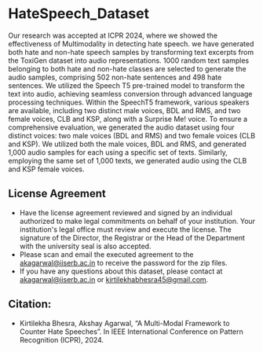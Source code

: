 # HateSpeech_Dataset

Our research was accepted at ICPR 2024, where we showed the effectiveness of Multimodality in detecting hate speech. we have generated both hate and non-hate speech samples by transforming text excerpts from the ToxiGen dataset into audio representations.  1000 random text samples belonging to both hate and non-hate classes are selected to generate the audio samples, comprising 502 non-hate sentences and 498 hate sentences. We utilized the Speech T5 pre-trained model to transform the text into audio, achieving seamless conversion through advanced language processing techniques.  Within the SpeechT5 framework, various speakers are available, including two distinct male voices, BDL and RMS, and two female voices, CLB and KSP, along with a Surprise Me! voice. To ensure a comprehensive evaluation, we generated the audio dataset using four distinct voices: two male voices (BDL and RMS) and two female voices (CLB and KSP). We utilized both the male voices, BDL and RMS, and generated 1,000 audio samples for each using a specific set of texts. Similarly, employing the same set of 1,000 texts, we generated audio using the CLB and KSP female voices.



## License Agreement
- Have the license agreement reviewed and signed by an individual authorized to make legal commitments on behalf of your institution. Your institution's legal office must review and execute the license. The signature of the Director, the Registrar or the Head of the Department with the university seal is also accepted.
- Please scan and email the executed agreement to the  [akagarwal@iiserb.ac.in](mailto:akagarwal@iiserb.ac.in) to receive the password for the zip files.
- If you have any questions about this dataset, please contact at [akagarwal@iiserb.ac.in](mailto:akagarwal@iiserb.ac.in) or [kirtilekhabhesra45@gmail.com](mailto:kirtilekhabhesra45@gmail.com).

## Citation:
- Kirtilekha Bhesra, Akshay Agarwal, “A Multi-Modal Framework to Counter Hate Speeches”. In IEEE International Conference on Pattern Recognition (ICPR), 2024.
